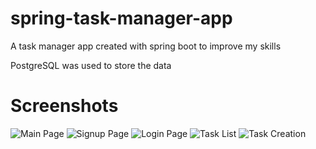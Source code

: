 # spring-task-manager-app
A task manager app created with spring boot to improve my skills  
  
PostgreSQL was used to store the data

# Screenshots
![Main Page](https://github.com/Eren4/spring-weather-app/blob/master/screenshots/main-page.png)
![Signup Page](https://github.com/Eren4/spring-weather-app/blob/master/screenshots/signup-page.png)
![Login Page](https://github.com/Eren4/spring-weather-app/blob/master/screenshots/login-page.png)
![Task List](https://github.com/Eren4/spring-weather-app/blob/master/screenshots/task-list.png)
![Task Creation](https://github.com/Eren4/spring-weather-app/blob/master/screenshots/task-creation.png)
